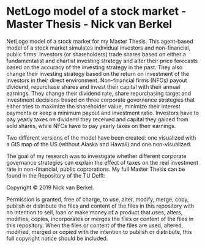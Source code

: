 # NetLogo model of a stock market - Master Thesis - Nick van Berkel
NetLogo model of a stock market for my Master Thesis. This agent-based model of a stock market simulates individual investors and non-financial, public firms. Investors (or shareholders) trade shares based on either a fundamentalist and chartist investing strategy and alter their price forecasts based on the accuracy of the investing strategy in the past. They also change their investing strategy based on the return on investment of the investors in their direct environment. Non-financial firms (NFCs) payout dividend, repurchase shares and invest their capital with their annual earnings. They change their dividend rate, share repurchasing target and investment decisions based on three corporate governance strategies that either tries to maximize the shareholder value, minimize their interest payments or keep a minimum payout and investment ratio. Investors have to pay yearly taxes on dividend they received and capital they gained from sold shares, while NFCs have to pay yearly taxes on their earnings.

Two different versions of the model have been created: one visualized with a GIS map of the US (without Alaska and Hawaii) and one non-visualized.

The goal of my research was to investigate whether different corporate governance strategies can explain the effect of taxes on the real investment rate in non-financial, public coprorations. My full Master Thesis can be found in the Repository of the TU Delft:

Copyright © 2019 Nick van Berkel.

Permission is granted, free of charge, to use, alter, modify, merge, copy, publish or distribute the files and content of the files in this repository with no intention to sell, loan or make money of a product that uses, alters, modifies, copies, incorporates or merges the files or content of the files in this repository. When the files or content of the files are used, altered, modified, merged or copied with the intention to publish or distribute, this full copyright notice should be included.
